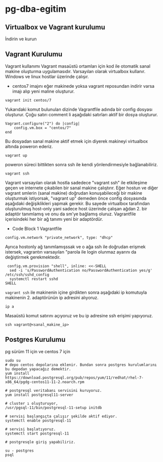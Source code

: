 # pg-dba-egitim

## Virtualbox ve Vagrant kurulumu
İndirin ve kurun

## Vagrant Kurulumu

Vagrant kullanımı
Vagrant masaüstü ortamları için kod ile otomatik sanal makine oluşturma uygulamasıdır. Varsayılan olarak virtualbox kullanır. Windows ve linux hostlar üzerinde çalışır.
* centos7 imajını eğer makinede yoksa vagrant reposundan indirir varsa imajı alıp yeni maline oluşturur.  
```
vagrant init centos/7
```
Yukarıdaki komut bulunulan dizinde Vagrantfile adında bir config dosyası oluşturur. Çoğu satırı comment li aşağıdaki satırları aktif bir dosya oluşturur.

```
Vagrant.configure("2") do |config|
	config.vm.box = "centos/7"
end
```
Bu dosyadan sanal makine aktif etmek için diyerek makineyi virtualbox altında poweron ederiz.

```
vagrant up 
```
poweron süreci bittikten sonra ssh ile kendi yönlendirmesiyle bağlanabiliriz.

```
vagrant ssh
```
Vagrant varsayılan olarak hostla sadedece "vagrant ssh" ile etkileşime geçen ve internete çıkabilen bir sanal makine çalıştırır. Eğer hostun ve diğer vagrant smlerin (sanal makine) doğrudan konuşabileceği bir makine oluşturmak istiyorsak, "vagrant up" demeden önce config dosyasında aşağıdaki değişiklikleri yapmak gerekir. Bu sayede virtualbox tarafından oluşturulmuş host-only yani sadece host üzerinde çalışan ağdan 2. bir adaptör tanımlamış ve onu da sm'ye bağlamış oluruz. Vagrantfile içerisindeki her bir ağ tanımı yeni bir adaptördür.

* Code Block 1 Vagrantfile

```
config.vm.network "private_network", type: "dhcp"
```

Ayrıca hostonly ağ tanımlamışssak ve o ağa ssh ile doğrudan erişmek istersek, vagrantın varsayılan "parola ile login olunmaz ayarını da değiştirmek gerekmektedir.

```
 config.vm.provision "shell", inline: <<-SHELL
  sed -i 's/PasswordAuthentication no/PasswordAuthentication yes/g' /etc/ssh/sshd_config    
  systemctl restart sshd
SHELL
```

```vagrant ssh``` ile makinenin içine girdikten sonra aşağıdaki ip komutuyla makinenin 2. adaptörünün ip adresini alıyoruz.

```
ip a
```

Masaüstü komut satırını açıyoruz ve bu ip adresine ssh erişimi yapıyoruz.
```
ssh vagrant@<sanal_makine_ip>
```

## Postgres Kurulumu
pg sürüm 11 için ve centos 7 için
```
sudo su
# depo centos depolarına eklenir. Bundan sonra postgres kurulumlarını bu depodan yapacağız demektir.
yum install https://download.postgresql.org/pub/repos/yum/11/redhat/rhel-7-x86_64/pgdg-centos11-11-2.noarch.rpm

# postgresql veritabanı servisini kuruyoruz.
yum install postgresql11-server

# cluster ı oluşturuyor,
/usr/pgsql-11/bin/postgresql-11-setup initdb

# servisi başlangıçta çalışır şekilde aktif ediyor. 
systemctl enable postgresql-11

# servisi başlatıyoruz. 
systemctl start postgresql-11

# postgresqle giriş yapabiliriz.

su - postgres
psql
```
